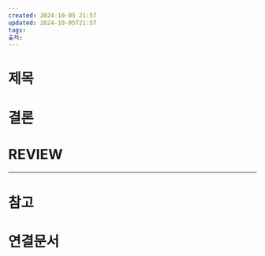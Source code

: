 ```yaml
---
created: 2024-10-05 21:57
updated: 2024-10-05T21:57
tags: 
출처: 
---
```

# 제목



# 결론

# REVIEW


---
# 참고

# 연결문서